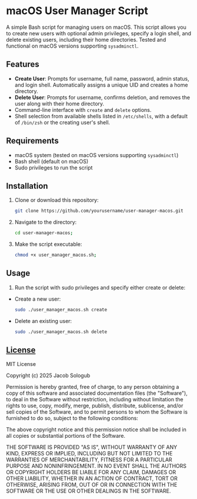 # macOS User Manager Script

A simple Bash script for managing users on macOS. This script allows you to create new users with optional admin privileges, specify a login shell, and delete existing users, including their home directories. Tested and functional on macOS versions supporting `sysadminctl`.

## Features
- **Create User**: Prompts for username, full name, password, admin status, and login shell. Automatically assigns a unique UID and creates a home directory.
- **Delete User**: Prompts for username, confirms deletion, and removes the user along with their home directory.
- Command-line interface with `create` and `delete` options.
- Shell selection from available shells listed in `/etc/shells`, with a default of `/bin/zsh` or the creating user's shell.

## Requirements
- macOS system (tested on macOS versions supporting `sysadminctl`)
- Bash shell (default on macOS)
- Sudo privileges to run the script

## Installation
1. Clone or download this repository:
   ```bash
   git clone https://github.com/yourusername/user-manager-macos.git
2. Navigate to the directory:
   ```bash
   cd user-manager-macos;
3. Make the script executable:
   ```bash
   chmod +x user_manager_macos.sh;

## Usage
1. Run the script with sudo privileges and specify either create or delete:
* Create a new user:
  ```bash
  sudo ./user_manager_macos.sh create

* Delete an existing user:
  ```bash
  sudo ./user_manager_macos.sh delete

[License](https://github.com/jacobsologub/user-manager-macOS/blob/master/LICENSE)
-------

MIT License

Copyright (c) 2025 Jacob Sologub

Permission is hereby granted, free of charge, to any person obtaining a copy
of this software and associated documentation files (the "Software"), to deal
in the Software without restriction, including without limitation the rights
to use, copy, modify, merge, publish, distribute, sublicense, and/or sell
copies of the Software, and to permit persons to whom the Software is
furnished to do so, subject to the following conditions:

The above copyright notice and this permission notice shall be included in all
copies or substantial portions of the Software.

THE SOFTWARE IS PROVIDED "AS IS", WITHOUT WARRANTY OF ANY KIND, EXPRESS OR
IMPLIED, INCLUDING BUT NOT LIMITED TO THE WARRANTIES OF MERCHANTABILITY,
FITNESS FOR A PARTICULAR PURPOSE AND NONINFRINGEMENT. IN NO EVENT SHALL THE
AUTHORS OR COPYRIGHT HOLDERS BE LIABLE FOR ANY CLAIM, DAMAGES OR OTHER
LIABILITY, WHETHER IN AN ACTION OF CONTRACT, TORT OR OTHERWISE, ARISING FROM,
OUT OF OR IN CONNECTION WITH THE SOFTWARE OR THE USE OR OTHER DEALINGS IN THE
SOFTWARE.
